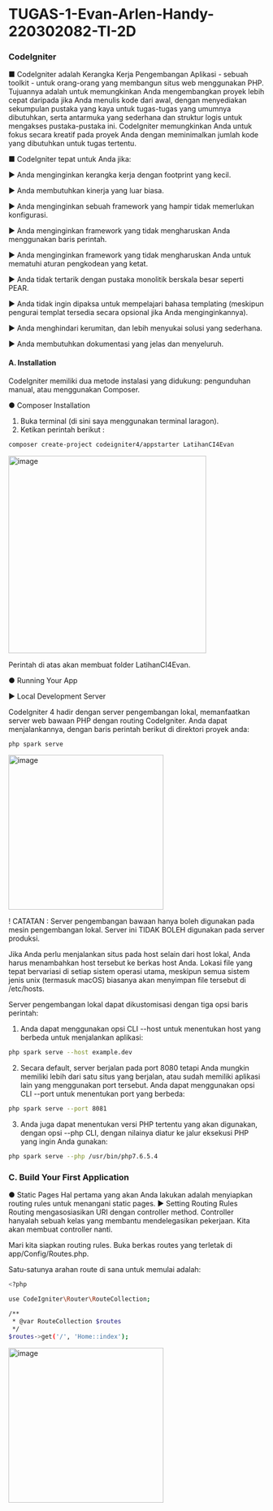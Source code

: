 # TUGAS-1-Evan-Arlen-Handy-220302082-TI-2D

### CodeIgniter
■ CodeIgniter adalah Kerangka Kerja Pengembangan Aplikasi - sebuah toolkit - untuk orang-orang yang membangun situs web menggunakan PHP. Tujuannya adalah untuk memungkinkan Anda mengembangkan proyek lebih cepat daripada jika Anda menulis kode dari awal, dengan menyediakan sekumpulan pustaka yang kaya untuk tugas-tugas yang umumnya dibutuhkan, serta antarmuka yang sederhana dan struktur logis untuk mengakses pustaka-pustaka ini. CodeIgniter memungkinkan Anda untuk fokus secara kreatif pada proyek Anda dengan meminimalkan jumlah kode yang dibutuhkan untuk tugas tertentu.

■ CodeIgniter tepat untuk Anda jika:

► Anda menginginkan kerangka kerja dengan footprint yang kecil.

► Anda membutuhkan kinerja yang luar biasa.

► Anda menginginkan sebuah framework yang hampir tidak memerlukan konfigurasi.

► Anda menginginkan framework yang tidak mengharuskan Anda menggunakan baris perintah.

► Anda menginginkan framework yang tidak mengharuskan Anda untuk mematuhi aturan pengkodean yang ketat.

► Anda tidak tertarik dengan pustaka monolitik berskala besar seperti PEAR.

► Anda tidak ingin dipaksa untuk mempelajari bahasa templating (meskipun pengurai templat tersedia secara opsional jika Anda menginginkannya).

► Anda menghindari kerumitan, dan lebih menyukai solusi yang sederhana.

► Anda membutuhkan dokumentasi yang jelas dan menyeluruh.



#### A. Installation
CodeIgniter memiliki dua metode instalasi yang didukung: pengunduhan manual, atau menggunakan Composer.

● Composer Installation
1. Buka terminal (di sini saya menggunakan terminal laragon).
2. Ketikan perintah berikut : 
```bash
composer create-project codeigniter4/appstarter LatihanCI4Evan
```
<img width="389" alt="image" src="https://github.com/EvanArlen194/TUGAS-1-Evan-Arlen-Handy-220302082-TI-2D/assets/124815888/17f19fdf-9188-422b-94bc-4d2b584a6ccd">

Perintah di atas akan membuat folder LatihanCI4Evan.

● Running Your App

► Local Development Server

CodeIgniter 4 hadir dengan server pengembangan lokal, memanfaatkan server web bawaan PHP dengan routing CodeIgniter. Anda dapat menjalankannya, dengan baris perintah berikut di direktori proyek anda:
```bash
php spark serve
```
<img width="305" alt="image" src="https://github.com/EvanArlen194/TUGAS-1-Evan-Arlen-Handy-220302082-TI-2D/assets/124815888/3eeed5e7-f049-4d54-b7d2-883cc5d462a1">

! CATATAN : Server pengembangan bawaan hanya boleh digunakan pada mesin pengembangan lokal. Server ini TIDAK BOLEH digunakan pada server produksi.

Jika Anda perlu menjalankan situs pada host selain dari host lokal, Anda harus menambahkan host tersebut ke berkas host Anda. Lokasi file yang tepat bervariasi di setiap sistem operasi utama, meskipun semua sistem jenis unix (termasuk macOS) biasanya akan menyimpan file tersebut di /etc/hosts.

Server pengembangan lokal dapat dikustomisasi dengan tiga opsi baris perintah:

1. Anda dapat menggunakan opsi CLI --host untuk menentukan host yang berbeda untuk menjalankan aplikasi:
```bash
php spark serve --host example.dev
```
2. Secara default, server berjalan pada port 8080 tetapi Anda mungkin memiliki lebih dari satu situs yang berjalan, atau sudah memiliki aplikasi lain yang menggunakan port tersebut. Anda dapat menggunakan opsi CLI --port untuk menentukan port yang berbeda:
```bash
php spark serve --port 8081
```
3. Anda juga dapat menentukan versi PHP tertentu yang akan digunakan, dengan opsi --php CLI, dengan nilainya diatur ke jalur eksekusi PHP yang ingin Anda gunakan:
```bash
php spark serve --php /usr/bin/php7.6.5.4
```

### C. Build Your First Application
● Static Pages
Hal pertama yang akan Anda lakukan adalah menyiapkan routing rules untuk menangani static pages.
► Setting Routing Rules
Routing mengasosiasikan URI dengan controller method. Controller hanyalah sebuah kelas yang membantu mendelegasikan pekerjaan. Kita akan membuat controller nanti.

Mari kita siapkan routing rules. Buka berkas routes yang terletak di app/Config/Routes.php.

Satu-satunya arahan route di sana untuk memulai adalah:

```bash
<?php

use CodeIgniter\Router\RouteCollection;

/**
 * @var RouteCollection $routes
 */
$routes->get('/', 'Home::index');
```
<img width="305" alt="image" src="https://github.com/EvanArlen194/TUGAS-1-Evan-Arlen-Handy-220302082-TI-2D/assets/124815888/2f2f2527-2073-436d-85ce-3c6860428763">





